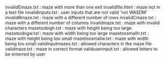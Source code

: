 invalidEmaze.txt : maze with more than one exit
invalidfile.html : maze not in a text file
invalidinputs.txt : user inputs that are not valid 'not WASDM'
invalidRmaze.txt : maze with a different number of rows
invalidCmaze.txt : maze with a different number of columns
invalidmaze.txt : maze with invalid characters
mazetoobigh.txt : maze with height being too large
mazetoobigw.txt : maze with width being too large
mazetoosmallh.txt : maze with height being too small
mazetoosmallw.txt : maze with width being too small
validinputmazes.txt : allowed characters in the maze file
validmaze.txt : maze in correct format
validuserinput.txt : allowed letters to be enterred by user